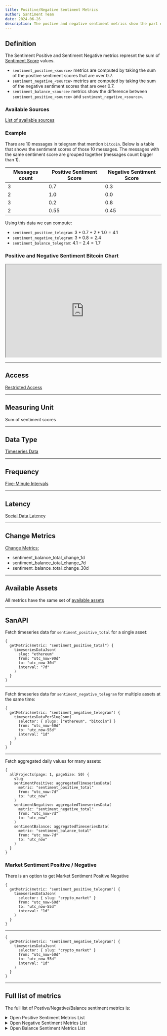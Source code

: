 ```yaml
---
title: Positive/Negative Sentiment Metrics
author: Santiment Team
date: 2024-06-26
description: The postive and negative sentiment metrics show the part of the total social volume that has positive or negative sentiment
---
```


## Definition

The Sentiment Positive and Sentiment Negative metrics represnt the sum of [Sentiment Score](/metrics/sentiment-metrics/#sentiment-score) values.

- `sentiment_positive_<source>` metrics are computed by taking the sum of the positive sentiment scores that are over 0.7.
- `sentiment_negative_<source>` metrics are computed by taking the sum of the negative sentiment scores that are over 0.7.
- `sentiment_balance_<source>` metrics show the difference between `sentiment_positive_<source>` and `sentiment_negative_<source>`.

### Available Sources

[List of available sources](/metrics/details/social-data/#available-data-sources)

### Example

Thare are 10 messages in telegram that mention `bitcoin`. Below is a table that shows
the sentiment scores of those 10 messages. The messages with the same sentiment score
are grouped together (messages count bigger than 1).

| Messages count | Positive Sentiment Score | Negative Sentiment Score |
| -------------- | ------------------------ | ------------------------ |
| 3              | 0.7                      | 0.3                      |
| 2              | 1.0                      | 0.0                      |
| 3              | 0.2                      | 0.8                      |
| 2              | 0.55                     | 0.45                     |

Using this data we can compute:

- `sentiment_positive_telegram`: $3 * 0.7 + 2 * 1.0 = 4.1$
- `sentiment_negative_telegram`: $3 * 0.8 = 2.4$
- `sentiment_balance_telegram`: $4.1 - 2.4 = 1.7$

### Positive and Negative Sentiment Bitcoin Chart

<iframe title="Santiment Chart: Price (BTC), Positive sentiment (Total) (BTC), Negative sentiment (Total) (BTC)" width="100%" height="300" src="https://embed.santiment.net/chart?ps=bitcoin&pt=BTC&df=utc_now-90d&dt=utc_now-30d&emcg=1&wm=price_usd%3Bsentiment_positive_total%3Bsentiment_negative_total&wax=0%3B1&wc=%2326C953%3B%23665bff%3B%23FF5B5B&ws=%3B%7B%22interval%22%3A%226h%22%2C%22node%22%3A%22filledLine%22%7D%3B%7B%22interval%22%3A%226h%22%2C%22node%22%3A%22filledLine%22%7D" scrolling="no"></iframe>

---

## Access

[Restricted Access](/metrics/details/access#restricted-access)

---

## Measuring Unit

Sum of sentiment scores

---

## Data Type

[Timeseries Data](/metrics/details/data-type#timeseries-data)

---

## Frequency

[Five-Minute Intervals](/metrics/details/frequency#five-minute-frequency)

---

## Latency

[Social Data Latency](/metrics/details/latency#social-data-latency)

---

## Change Metrics

[Change Metrics:](/metrics/details/change_metrics)

- sentiment_balance_total_change_1d
- sentiment_balance_total_change_7d
- sentiment_balance_total_change_30d

---

## Available Assets

All metrics have the same set of [available assets](<https://api.santiment.net/graphiql?variables=&query=%7B%0A%20%20getMetric(metric%3A%20%22sentiment_positive_total%22)%20%7B%0A%20%20%20%20metadata%20%7B%0A%20%20%20%20%20%20availableSlugs%0A%20%20%20%20%7D%0A%20%20%7D%0A%7D%0A>)

---

## SanAPI

Fetch timeseries data for `sentiment_positive_total` for a single asset:

```graphql-explorer
{
  getMetric(metric: "sentiment_positive_total") {
    timeseriesDataJson(
      slug: "ethereum"
      from: "utc_now-90d"
      to: "utc_now-30d"
      interval: "7d"
    )
  }
}
```

---

Fetch timeseries data for `sentiment_negative_telegram` for multiple assets at the same time:

```graphql-explorer
{
  getMetric(metric: "sentiment_negative_telegram") {
    timeseriesDataPerSlugJson(
      selector: { slugs: ["ethereum", "bitcoin"] }
      from: "utc_now-60d"
      to: "utc_now-55d"
      interval: "1d"
    )
  }
}
```

---

Fetch aggregated daily values for many assets:

```graphql-explorer
{
  allProjects(page: 1, pageSize: 50) {
    slug
    sentimentPositive: aggregatedTimeseriesData(
      metric: "sentiment_positive_total"
      from: "utc_now-7d"
      to: "utc_now"
    )
    sentimentNegative: aggregatedTimeseriesData(
      metric: "sentiment_negative_total"
      from: "utc_now-7d"
      to: "utc_now"
    )
    sentimentBalance: aggregatedTimeseriesData(
      metric: "sentiment_balance_total"
      from: "utc_now-7d"
      to: "utc_now"
    )
  }
}
```

### Market Sentiment Positive / Negative

There is an option to get Market Sentiment Positive Negative

```graphql-explorer
{
  getMetric(metric: "sentiment_positive_telegram") {
    timeseriesDataJson(
      selector: { slug: "crypto_market" }
      from: "utc_now-60d"
      to: "utc_now-55d"
      interval: "1d"
    )
  }
}
```

---

```graphql-explorer
{
  getMetric(metric: "sentiment_negative_telegram") {
    timeseriesDataJson(
      selector: { slug: "crypto_market" }
      from: "utc_now-60d"
      to: "utc_now-55d"
      interval: "1d"
    )
  }
}
```

---

## Full list of metrics

The full list of Postive/Negative/Balance sentiment metrics is:

<Details>
<Summary>Open Positive Sentiment Metrics List</Summary>
- sentiment_positive_4chan
- sentiment_positive_bitcointalk
- sentiment_positive_reddit
- sentiment_positive_telegram
- sentiment_positive_twitter
- sentiment_positive_youtube_videos
- sentiment_positive_farcaster
- sentiment_positive_total
</Details>

<Details>
<Summary>Open Negative Sentiment Metrics List</Summary>
- sentiment_negative_4chan
- sentiment_negative_bitcointalk
- sentiment_negative_reddit
- sentiment_negative_telegram
- sentiment_negative_twitter
- sentiment_negative_youtube_videos
- sentiment_negative_farcaster
- sentiment_negative_total
</Details>

<Details>
<Summary>Open Balance Sentiment Metrics List</Summary>
- sentiment_balance_4chan
- sentiment_balance_bitcointalk
- sentiment_balance_reddit
- sentiment_balance_telegram
- sentiment_balance_twitter
- sentiment_balance_youtube_videos
- sentiment_balance_farcaster
- sentiment_balance_total
- sentiment_balance_total_change_1d
- sentiment_balance_total_change_7d
- sentiment_balance_total_change_30d
</Details>
